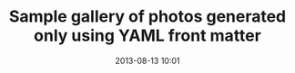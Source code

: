 ---
layout: default
category: photo
title: 'Sample gallery of photos generated only using YAML front matter'
date: 2013-08-13 10:01
image:
- /img/gallery/flower2.jpg
image-alt:
- 'A flower.'
image-caption:
- 'This is a caption.'
--- 